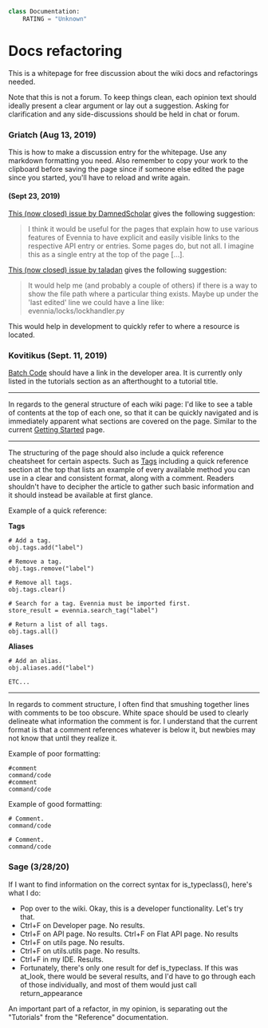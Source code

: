 ```python
class Documentation:
    RATING = "Unknown"
```

# Docs refactoring

This is a whitepage for free discussion about the wiki docs and refactorings needed. 

Note that this is not a forum. To keep things clean, each opinion text should ideally present a clear argument or lay out a suggestion. Asking for clarification and any side-discussions should be held in chat or forum.

### Griatch (Aug 13, 2019)

This is how to make a discussion entry for the whitepage. Use any markdown formatting you need. Also remember to copy your work to the clipboard before saving the page since if someone else edited the page since you started, you'll have to reload and write again.

#### (Sept 23, 2019)
    
[This (now closed) issue by DamnedScholar](https://github.com/evennia/evennia/issues/1431) gives the following suggestion:
> I think it would be useful for the pages that explain how to use various features of Evennia to have explicit and easily visible links to the respective API entry or entries. Some pages do, but not all. I imagine this as a single entry at the top of the page [...].

[This (now closed) issue by taladan](https://github.com/evennia/evennia/issues/1578) gives the following suggestion: 
> It would help me (and probably a couple of others) if there is a way to show the file path where a particular thing exists. Maybe up under the 'last edited' line we could have a line like:
evennia/locks/lockhandler.py

This would help in development to quickly refer to where a resource is located.
   

### Kovitikus (Sept. 11, 2019)

[Batch Code](https://github.com/evennia/evennia/wiki/Batch-code-processor) should have a link in the developer area. It is currently only listed in the tutorials section as an afterthought to a tutorial title.

***

In regards to the general structure of each wiki page: I'd like to see a table of contents at the top of each one, so that it can be quickly navigated and is immediately apparent what sections are covered on the page. Similar to the current [Getting Started](https://github.com/evennia/evennia/wiki/Getting-Started) page.

***

The structuring of the page should also include a quick reference cheatsheet for certain aspects. Such as [Tags](https://github.com/evennia/evennia/wiki/Tags) including a quick reference section at the top that lists an example of every available method you can use in a clear and consistent format, along with a comment. Readers shouldn't have to decipher the article to gather such basic information and it should instead be available at first glance.

Example of a quick reference:

**Tags**
```
# Add a tag.
obj.tags.add("label")

# Remove a tag.
obj.tags.remove("label")

# Remove all tags.
obj.tags.clear()

# Search for a tag. Evennia must be imported first.
store_result = evennia.search_tag("label")

# Return a list of all tags.
obj.tags.all()  
```

**Aliases**
```
# Add an alias.
obj.aliases.add("label")

ETC...
```

***

In regards to comment structure, I often find that smushing together lines with comments to be too obscure. White space should be used to clearly delineate what information the comment is for. I understand that the current format is that a comment references whatever is below it, but newbies may not know that until they realize it.

Example of poor formatting:
```
#comment
command/code
#comment
command/code
```

Example of good formatting:
```
# Comment.
command/code

# Comment.
command/code
```

### Sage (3/28/20)

If I want to find information on the correct syntax for is_typeclass(), here's what I do:
* Pop over to the wiki. Okay, this is a developer functionality. Let's try that.
* Ctrl+F on Developer page. No results.
* Ctrl+F on API page. No results. Ctrl+F on Flat API page. No results
* Ctrl+F on utils page. No results.
* Ctrl+F on utils.utils page. No results.
* Ctrl+F in my IDE. Results.
* Fortunately, there's only one result for def is_typeclass. If this was at_look, there would be several results, and I'd have to go through each of those individually, and most of them would just call return_appearance

An important part of a refactor, in my opinion, is separating out the "Tutorials" from the "Reference" documentation.


 